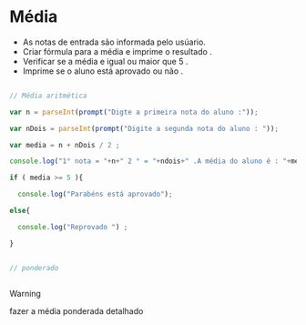 

# Média 

* As notas de entrada são informada pelo usúario.
* Criar fórmula para a média e imprime o resultado  . 
* Verificar se a média e igual ou maior que 5 .
* Imprime se o aluno está aprovado ou não .

```javascript

// Média aritmética 

var n = parseInt(prompt("Digte a primeira nota do aluno :"));

var nDois = parseInt(prompt("Digite a segunda nota do aluno : "));

var media = n + nDois / 2 ; 

console.log("1° nota = "+n+" 2 ° = "+ndois+" .A média do aluno é : "+media);

if ( media >= 5 ){

  console.log("Parabéns está aprovado");

else{

  console.log("Reprovado ") ;

}


// ponderado



```

>[!warning] 
> fazer a média ponderada detalhado 
